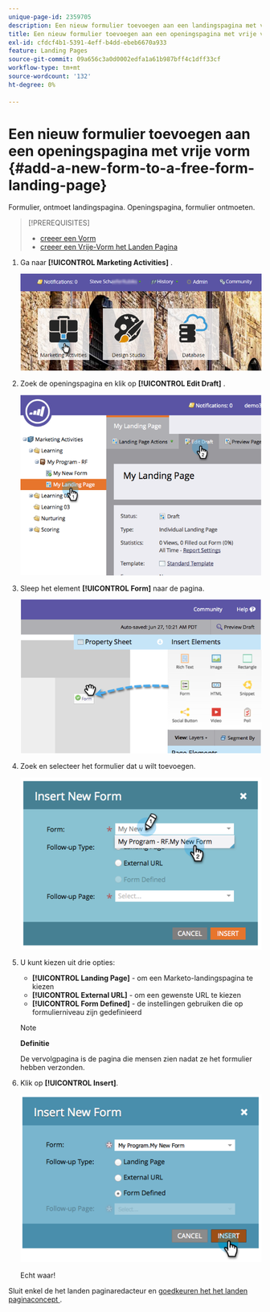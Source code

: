 ```yaml
---
unique-page-id: 2359705
description: Een nieuw formulier toevoegen aan een landingspagina met vrije vorm - Marketo Docs - Productdocumentatie
title: Een nieuw formulier toevoegen aan een openingspagina met vrije vorm
exl-id: cfdcf4b1-5391-4eff-b4dd-ebeb6670a933
feature: Landing Pages
source-git-commit: 09a656c3a0d0002edfa1a61b987bff4c1dff33cf
workflow-type: tm+mt
source-wordcount: '132'
ht-degree: 0%

---
```


# Een nieuw formulier toevoegen aan een openingspagina met vrije vorm {#add-a-new-form-to-a-free-form-landing-page}

Formulier, ontmoet landingspagina. Openingspagina, formulier ontmoeten.

>[!PREREQUISITES]
>
>* [ creeer een Vorm ](/help/marketo/product-docs/demand-generation/forms/creating-a-form/create-a-form.md)
>* [ creeer een Vrije-Vorm het Landen Pagina ](/help/marketo/product-docs/demand-generation/landing-pages/free-form-landing-pages/create-a-free-form-landing-page.md)

1. Ga naar **[!UICONTROL Marketing Activities]** .

   ![](assets/login-marketing-activities-1.png)

1. Zoek de openingspagina en klik op **[!UICONTROL Edit Draft]** .

   ![](assets/image2014-9-16-14-3a44-3a15.png)

1. Sleep het element **[!UICONTROL Form]** naar de pagina.

   ![](assets/image2015-5-21-15-3a43-3a30.png)

1. Zoek en selecteer het formulier dat u wilt toevoegen.

   ![](assets/image2014-9-16-14-3a44-3a30.png)

1. U kunt kiezen uit drie opties:

   * **[!UICONTROL Landing Page]** - om een Marketo-landingspagina te kiezen
   * **[!UICONTROL External URL]** - om een gewenste URL te kiezen
   * **[!UICONTROL Form Defined]** - de instellingen gebruiken die op formulierniveau zijn gedefinieerd

   >[!NOTE]
   >
   >**Definitie**
   >
   >De vervolgpagina is de pagina die mensen zien nadat ze het formulier hebben verzonden.

1. Klik op **[!UICONTROL Insert]**.

   ![](assets/image2014-9-16-14-3a44-3a38.png)

   Echt waar!

Sluit enkel de het landen paginaredacteur en [ goedkeuren het het landen paginaconcept ](/help/marketo/product-docs/demand-generation/landing-pages/understanding-landing-pages/approve-unapprove-or-delete-a-landing-page.md).
